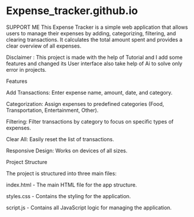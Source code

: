 # Expense_tracker.github.io
  SUPPORT ME
This Expense Tracker is a simple web application that allows users to manage their expenses by adding, categorizing, filtering, and clearing transactions. It calculates the total amount spent and provides a clear overview of all expenses.

Disclaimer : This project is made with the help of Tutorial and I add some features and changed its User interface also take help of Ai to solve only error in projects.

Features

Add Transactions: Enter expense name, amount, date, and category.

Categorization: Assign expenses to predefined categories (Food, Transportation, Entertainment, Other).

Filtering: Filter transactions by category to focus on specific types of expenses.

Clear All: Easily reset the list of transactions.

Responsive Design: Works on devices of all sizes.

Project Structure

The project is structured into three main files:

index.html - The main HTML file for the app structure.

styles.css - Contains the styling for the application.

script.js - Contains all JavaScript logic for managing the application.
